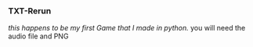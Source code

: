 ### TXT-Rerun
*this happens to be my first Game that I made in python.*
you will need the audio file and PNG
